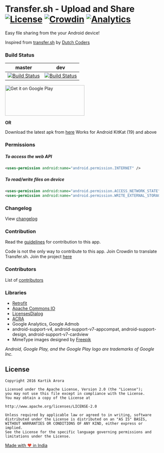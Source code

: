 # Transfer.sh - Upload and Share [![License](https://img.shields.io/badge/license-Apache%202-blue.svg?style=flat)](LICENSE.md) [![Crowdin](https://d322cqt584bo4o.cloudfront.net/transfersh/localized.svg)](https://crowdin.com/project/transfersh) [![Analytics](https://ga-beacon.appspot.com/UA-79412295-2/README?pixel)](https://github.com/igrigorik/ga-beacon)

Easy file sharing from the your Android device!

Inspired from [transfer.sh](https://transfer.sh/) by [Dutch Coders](http://dutchcoders.io/)

### Build Status

|master | dev   |
|-------|-------|
|[![Build Status](https://travis-ci.org/kartikarora/Transfer.sh.svg?branch=master)](https://travis-ci.org/kartikarora/Transfer.sh)|[![Build Status](https://travis-ci.org/kartikarora/Transfer.sh.svg?branch=dev)](https://travis-ci.org/kartikarora/Transfer.sh)|


<a href='https://play.google.com/store/apps/details?id=me.kartikarora.transfersh&utm_source=global_co&utm_medium=prtnr&utm_content=Mar2515&utm_campaign=PartBadge&pcampaignid=MKT-Other-global-all-co-prtnr-py-PartBadge-Mar2515-1' target='_blank'><img alt='Get it on Google Play' src='https://play.google.com/intl/en_us/badges/images/generic/en_badge_web_generic.png' height="100" width="260"/></a>

**OR**

Download the latest apk from [here](https://github.com/kartikarora/Transfer.sh/releases/latest) 
Works for Android KitKat (19) and above

### Permissions

##### To access the web API

```xml
<uses-permission android:name="android.permission.INTERNET" />
```

##### To read/write files on device

```xml
<uses-permission android:name="android.permission.ACCESS_NETWORK_STATE" />
<uses-permission android:name="android.permission.WRITE_EXTERNAL_STORAGE" />
```

### Changelog

View [changelog](CHANGELOG.md)

### Contribution

Read the [guidelines](CONTRIBUTION.md) for contribution to this app.

Code is not the only way to contribute to this app. Join Crowdin to translate Transfer.sh. Join the project [here](https://crowdin.com/project/transfersh/invite)

### Contributors

List of [contributors](CONTRIBUTORS.md)

### Libraries

- [Retrofit](http://square.github.io/retrofit/)
- [Apache Commons IO](http://www.apache.org/)
- [LicensesDialog](http://psdev.de/LicensesDialog)
- [ACRA](https://github.com/acra/acra)
- Google Analytics, Google Admob
- android-support-v4, android-support-v7-appcompat, android-support-design, android-support-v7-cardview
- MimeType images designed by [Freepik](http://www.freepik.com/)

_Android, Google Play, and the Google Play logo are trademarks of Google Inc._

License
-------
```
Copyright 2016 Kartik Arora

Licensed under the Apache License, Version 2.0 (the "License");
you may not use this file except in compliance with the License.
You may obtain a copy of the License at

http://www.apache.org/licenses/LICENSE-2.0

Unless required by applicable law or agreed to in writing, software
distributed under the License is distributed on an "AS IS" BASIS,
WITHOUT WARRANTIES OR CONDITIONS OF ANY KIND, either express or implied.
See the License for the specific language governing permissions and
limitations under the License.
```

[Made with <span style="color: #e74c3c">&hearts;</span> in India](http://madewithlove.org.in/)